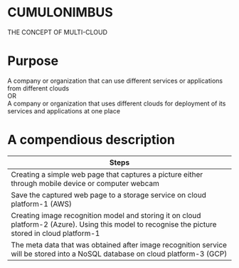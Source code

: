 # CUMULONIMBUS
THE CONCEPT OF MULTI-CLOUD

# Purpose
A company or organization that can use different services or applications from different clouds <br>
OR <br>
A company or organization that uses different clouds for deployment of its services and applications at one place

# A compendious description
| Steps |
| --- |
| Creating a simple web page that captures a picture either through mobile device or computer webcam | 
| Save the captured web page to a storage service on cloud platform-1 (AWS) |
| Creating image recognition model and storing it on cloud platform-2 (Azure). Using this model to recognise the picture stored in cloud platform-1 |
| The meta data that was obtained after image recognition service will be stored into a NoSQL database on cloud platform-3 (GCP) |
